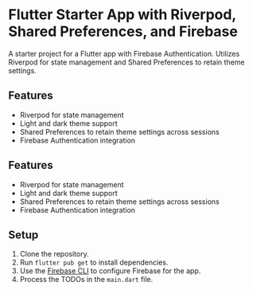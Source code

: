 # Flutter Starter App with Riverpod, Shared Preferences, and Firebase

A starter project for a Flutter app with Firebase Authentication. Utilizes Riverpod for state management and Shared Preferences to retain theme settings.

## Features
- Riverpod for state management
- Light and dark theme support
- Shared Preferences to retain theme settings across sessions
- Firebase Authentication integration

## Features
- Riverpod for state management
- Light and dark theme support
- Shared Preferences to retain theme settings across sessions
- Firebase Authentication integration

## Setup
1. Clone the repository.
2. Run `flutter pub get` to install dependencies.
3. Use the [Firebase CLI](https://firebase.google.com/docs/flutter/setup?platform=android) to configure Firebase for the app.
4. Process the TODOs in the `main.dart` file.
